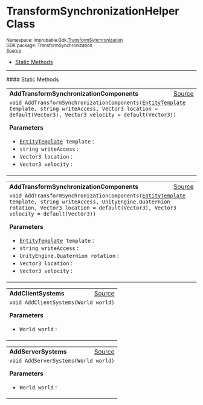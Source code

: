 
# TransformSynchronizationHelper Class
<sup>
Namespace: Improbable.Gdk.<a href="{{.Site.BaseURL}}/api/transform-synchronization-index">TransformSynchronization</a><br/>
GDK package: TransformSynchronization<br/>
<a href="https://www.github.com/spatialos/gdk-for-unity/blob/88a422dc255ef1d47ee9385f226ca439f31c000b/workers/unity/Packages/io.improbable.gdk.transformsynchronization/TransformSynchronizationHelper.cs/#L7">Source</a>
<style>
a code {
                    padding: 0em 0.25em!important;
}
code {
                    background-color: #ffffff!important;
}
</style>
</sup>
<nav id="pageToc" class="page-toc"><ul><li><a href="#static-methods">Static Methods</a>
</ul></nav>











</p>
<hr style="width:100%; border-top-color:#d8d8d8" />
#### Static Methods


</p>




<table width="100%">
    <tr>
        <td style="border-right:none"><a id="addtransformsynchronizationcomponents-entitytemplate-string-vector3-vector3"></a><b>AddTransformSynchronizationComponents</b></td>
        <td style="border-left:none; text-align:right"><a href="https://www.github.com/spatialos/gdk-for-unity/blob/88a422dc255ef1d47ee9385f226ca439f31c000b/workers/unity/Packages/io.improbable.gdk.transformsynchronization/TransformSynchronizationHelper.cs/#L9">Source</a></td>
    </tr>
    <tr>
        <td colspan="2">
<code>void AddTransformSynchronizationComponents(<a href="{{.Site.BaseURL}}/api/core/entity-template">EntityTemplate</a> template, string writeAccess, Vector3 location = default(Vector3), Vector3 velocity = default(Vector3))</code></p>



</p>

<b>Parameters</b>

<ul>
<li><code><a href="{{.Site.BaseURL}}/api/core/entity-template">EntityTemplate</a> template</code> : </li>
<li><code>string writeAccess</code> : </li>
<li><code>Vector3 location</code> : </li>
<li><code>Vector3 velocity</code> : </li>
</ul>





</td>
    </tr>
</table>


<table width="100%">
    <tr>
        <td style="border-right:none"><a id="addtransformsynchronizationcomponents-entitytemplate-string-unityengine-quaternion-vector3-vector3"></a><b>AddTransformSynchronizationComponents</b></td>
        <td style="border-left:none; text-align:right"><a href="https://www.github.com/spatialos/gdk-for-unity/blob/88a422dc255ef1d47ee9385f226ca439f31c000b/workers/unity/Packages/io.improbable.gdk.transformsynchronization/TransformSynchronizationHelper.cs/#L20">Source</a></td>
    </tr>
    <tr>
        <td colspan="2">
<code>void AddTransformSynchronizationComponents(<a href="{{.Site.BaseURL}}/api/core/entity-template">EntityTemplate</a> template, string writeAccess, UnityEngine.Quaternion rotation, Vector3 location = default(Vector3), Vector3 velocity = default(Vector3))</code></p>



</p>

<b>Parameters</b>

<ul>
<li><code><a href="{{.Site.BaseURL}}/api/core/entity-template">EntityTemplate</a> template</code> : </li>
<li><code>string writeAccess</code> : </li>
<li><code>UnityEngine.Quaternion rotation</code> : </li>
<li><code>Vector3 location</code> : </li>
<li><code>Vector3 velocity</code> : </li>
</ul>





</td>
    </tr>
</table>


<table width="100%">
    <tr>
        <td style="border-right:none"><a id="addclientsystems-world"></a><b>AddClientSystems</b></td>
        <td style="border-left:none; text-align:right"><a href="https://www.github.com/spatialos/gdk-for-unity/blob/88a422dc255ef1d47ee9385f226ca439f31c000b/workers/unity/Packages/io.improbable.gdk.transformsynchronization/TransformSynchronizationHelper.cs/#L30">Source</a></td>
    </tr>
    <tr>
        <td colspan="2">
<code>void AddClientSystems(World world)</code></p>



</p>

<b>Parameters</b>

<ul>
<li><code>World world</code> : </li>
</ul>





</td>
    </tr>
</table>


<table width="100%">
    <tr>
        <td style="border-right:none"><a id="addserversystems-world"></a><b>AddServerSystems</b></td>
        <td style="border-left:none; text-align:right"><a href="https://www.github.com/spatialos/gdk-for-unity/blob/88a422dc255ef1d47ee9385f226ca439f31c000b/workers/unity/Packages/io.improbable.gdk.transformsynchronization/TransformSynchronizationHelper.cs/#L45">Source</a></td>
    </tr>
    <tr>
        <td colspan="2">
<code>void AddServerSystems(World world)</code></p>



</p>

<b>Parameters</b>

<ul>
<li><code>World world</code> : </li>
</ul>





</td>
    </tr>
</table>







